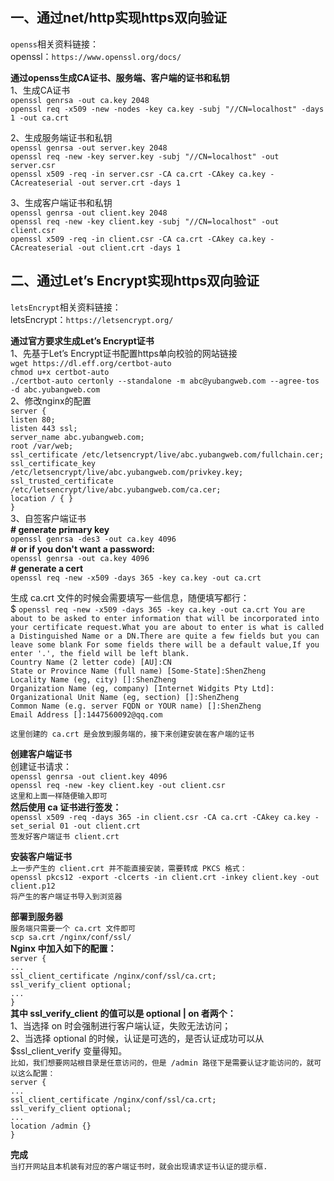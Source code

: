 ## 一、通过net/http实现https双向验证

`openss`相关资料链接：   
 openssl：`https://www.openssl.org/docs/`

**通过openss生成CA证书、服务端、客户端的证书和私钥**   
1、生成CA证书  
   `openssl genrsa -out ca.key 2048`  
   `openssl req -x509 -new -nodes -key ca.key -subj "//CN=localhost" -days 1 -out ca.crt`

2、生成服务端证书和私钥  
   `openssl genrsa -out server.key 2048`  
   `openssl req -new -key server.key -subj "//CN=localhost" -out server.csr`  
   `openssl x509 -req -in server.csr -CA ca.crt -CAkey ca.key -CAcreateserial -out server.crt -days 1`

3、生成客户端证书和私钥  
   `openssl genrsa -out client.key 2048`  
   `openssl req -new -key client.key -subj "//CN=localhost" -out client.csr`  
   `openssl x509 -req -in client.csr -CA ca.crt -CAkey ca.key -CAcreateserial -out client.crt -days 1`
   
   
## 二、通过Let’s Encrypt实现https双向验证 

`letsEncrypt`相关资料链接：   
 letsEncrypt：`https://letsencrypt.org/`
 
**通过官方要求生成Let’s Encrypt证书**  
1、先基于Let’s Encrypt证书配置https单向校验的网站链接  
   `wget https://dl.eff.org/certbot-auto`  
   `chmod u+x certbot-auto`   
   `./certbot-auto certonly --standalone -m abc@yubangweb.com --agree-tos -d abc.yubangweb.com`  
2、修改nginx的配置  
`server {`   
  `listen 80;`   
  `listen 443 ssl;`  
  `server_name abc.yubangweb.com;`    
  `root /var/web;`  
  `ssl_certificate /etc/letsencrypt/live/abc.yubangweb.com/fullchain.cer;`   
  `ssl_certificate_key /etc/letsencrypt/live/abc.yubangweb.com/privkey.key; `   
  `ssl_trusted_certificate /etc/letsencrypt/live/abc.yubangweb.com/ca.cer; `  
  `location / { }`  
`}`  
3、自签客户端证书  
**# generate primary key**  
`openssl genrsa -des3 -out ca.key 4096`  
**# or if you don't want a password:**      
`openssl genrsa -out ca.key 4096`   
**# generate a cert**  
`openssl req -new -x509 -days 365 -key ca.key -out ca.crt`  

生成 ca.crt 文件的时候会需要填写一些信息，随便填写都行：  
$ `openssl req -new -x509 -days 365 -key ca.key -out ca.crt You are about to be asked to enter information that will be incorporated into your certificate request.What you are about to enter is what is called a Distinguished Name or a DN.There are quite a few fields but you can leave some blank For some fields there will be a default value,If you enter '.', the field will be left blank.`    
`Country Name (2 letter code) [AU]:CN`  
`State or Province Name (full name) [Some-State]:ShenZheng`  
`Locality Name (eg, city) []:ShenZheng`  
`Organization Name (eg, company) [Internet Widgits Pty Ltd]:`  
`Organizational Unit Name (eg, section) []:ShenZheng`  
`Common Name (e.g. server FQDN or YOUR name) []:ShenZheng`  
`Email Address []:1447560092@qq.com`  

`这里创建的 ca.crt 是会放到服务端的，接下来创建安装在客户端的证书`  

**创建客户端证书**  
创建证书请求：  
`openssl genrsa -out client.key 4096`  
`openssl req -new -key client.key -out client.csr`  
`这里和上面一样随便输入即可`  
**然后使用 ca 证书进行签发：**  
`openssl x509 -req -days 365 -in client.csr -CA ca.crt -CAkey ca.key -set_serial 01 -out client.crt`  
`签发好客户端证书 client.crt`

**安装客户端证书**  
`上一步产生的 client.crt 并不能直接安装，需要转成 PKCS 格式：`  
`openssl pkcs12 -export -clcerts -in client.crt -inkey client.key -out client.p12`  
`将产生的客户端证书导入到浏览器`    

**部署到服务器**  
`服务端只需要一个 ca.crt 文件即可`  
`scp sa.crt /nginx/conf/ssl/`  
**Nginx 中加入如下的配置：**  
`server {`  
    `...`  
    `ssl_client_certificate /nginx/conf/ssl/ca.crt;`  
    `ssl_verify_client optional;`  
    `...`  
`}`   
**其中 ssl_verify_client 的值可以是 optional | on 者两个：**  
1、当选择 on 时会强制进行客户端认证，失败无法访问；  
2、当选择 optional 的时候，认证是可选的，是否认证成功可以从 $ssl_client_verify 变量得知。  
`比如，我们想要网站根目录是任意访问的，但是 /admin 路径下是需要认证才能访问的，就可以这么配置：`  
`server {`  
    `...`  
    `ssl_client_certificate /nginx/conf/ssl/ca.crt;`  
    `ssl_verify_client optional;`  
    `...`  
    `location /admin {}`  
`}`  

**完成**  
`当打开网站且本机装有对应的客户端证书时，就会出现请求证书认证的提示框.`
